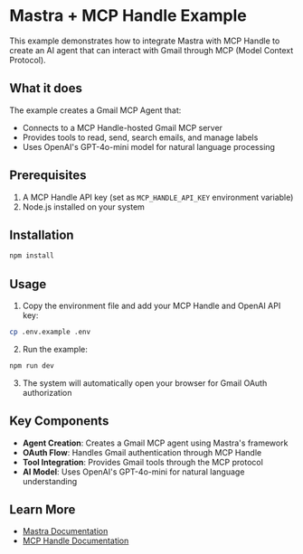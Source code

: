 # Mastra + MCP Handle Example

This example demonstrates how to integrate Mastra with MCP Handle to create an AI agent that can interact with Gmail through MCP (Model Context Protocol).

## What it does

The example creates a Gmail MCP Agent that:
- Connects to a MCP Handle-hosted Gmail MCP server
- Provides tools to read, send, search emails, and manage labels
- Uses OpenAI's GPT-4o-mini model for natural language processing

## Prerequisites

1. A MCP Handle API key (set as `MCP_HANDLE_API_KEY` environment variable)
2. Node.js installed on your system

## Installation

```bash
npm install
```

## Usage

1. Copy the environment file and add your MCP Handle and OpenAI API key:
```bash
cp .env.example .env
```

2. Run the example:
```bash
npm run dev
```

3. The system will automatically open your browser for Gmail OAuth authorization

## Key Components

- **Agent Creation**: Creates a Gmail MCP agent using Mastra's framework
- **OAuth Flow**: Handles Gmail authentication through MCP Handle
- **Tool Integration**: Provides Gmail tools through the MCP protocol
- **AI Model**: Uses OpenAI's GPT-4o-mini for natural language understanding

## Learn More

- [Mastra Documentation](https://mastra.ai)
- [MCP Handle Documentation](https://www.mcp-handle.dev) 